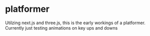 # platformer

Utilzing next.js and three.js, this is the early workings of a platformer.
Currently just testing animations on key ups and downs
